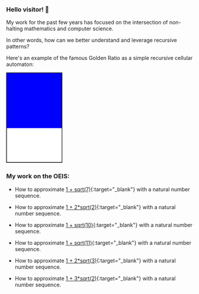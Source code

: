 ### Hello visitor!  👋

My work for the past few years has focused on the intersection of non-halting mathematics and computer science. 

In other words, how can we better understand and leverage recursive patterns? 

Here's an example of the famous Golden Ratio as a simple recursive cellular automaton:

<img src="https://github.com/bestape/bestape/blob/dev/images/goldAnimation.svg?raw=true" width="30%">

### My work on the OEIS:

* How to approximate [1 + sqrt(7)](https://oeis.org/A297189){:target="_blank"} with a natural number sequence.

* How to approximate [1 + 2*sqrt(2)](https://oeis.org/A328604){:target="_blank"} with a natural number sequence.

* How to approximate [1 + sqrt(10)](https://oeis.org/A328605){:target="_blank"} with a natural number sequence.

* How to approximate [1 + sqrt(11)](https://oeis.org/A328606){:target="_blank"} with a natural number sequence.

* How to approximate [1 + 2*sqrt(3)](https://oeis.org/A164544){:target="_blank"} with a natural number sequence.

* How to approximate [1 + 3*sqrt(2)](https://oeis.org/A330390){:target="_blank"} with a natural number sequence.

